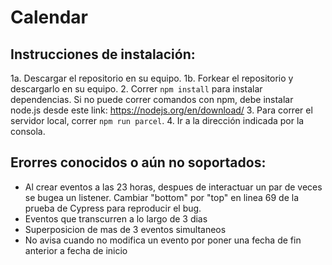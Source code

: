 # Calendar

## Instrucciones de instalación:

1a. Descargar el repositorio en su equipo.
1b. Forkear el repositorio y descargarlo en su equipo.
2. Correr ```npm install``` para instalar dependencias. Si no puede correr comandos con npm, debe instalar node.js desde este link: https://nodejs.org/en/download/
3. Para correr el servidor local, correr ```npm run parcel```.
4. Ir a la dirección indicada por la consola.

## Erorres conocidos o aún no soportados:
- Al crear eventos a las 23 horas, despues de interactuar un par de veces se bugea un listener. Cambiar "bottom" por "top" en linea 69 de la prueba de Cypress para reproducir el bug.
- Eventos que transcurren a lo largo de 3 dias
- Superposicion de mas de 3 eventos simultaneos
- No avisa cuando no modifica un evento por poner una fecha de fin anterior a fecha de inicio
